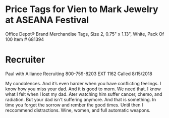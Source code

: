 # Price Tags for Vien to Mark Jewelry at ASEANA Festival


Office Depot® Brand Merchandise Tags, Size 2, 0.75" x 1.13", White, Pack Of 100 Item # 681394

# Recruiter

Paul with Alliance Recruiting
800-759-8203 EXT 1162
Called 8/15/2018

My condolences. And it’s even harder when you have conflicting feelings. I know how you miss your dad. And it is good to morn. We need that. I know what I felt when I lost my dad. Ater watching him suffer cancer, chemo, and radiation. But your dad isn't suffering anymore. And that is something. In time you forget the sorrow and rember the good times. Until then I reccommend distractions. Wine, women, and full automatic weapons.
